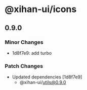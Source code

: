 # @xihan-ui/icons

## 0.9.0

### Minor Changes

- 1d8f7e9: add turbo

### Patch Changes

- Updated dependencies [1d8f7e9]
  - @xihan-ui/utils@0.9.0
